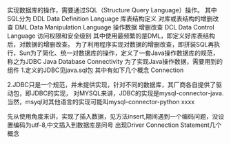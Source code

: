 实现数据库的操作，需要通过SQL（Structure Query Language）操作。
其中SQL分为
DDL Data Definition Language 库表结构定义 对库或表结构的增删改查
DML Data Manipulation Language 操作数据 增删改查
DCL Data Control Language 访问权限和安全级别
其中使用最频繁的是DML，即定义好库表结构后，对数据的增删改查。
为了利用程序实现对数据的增删改查，即拼装SQL再执行，Sun为了简化、统一对数据库的操作，定义了一套Java操作数据库的规范，称之为JDBC
Java Database Connectivity
为了实现Java操作数据，需要用到的组件
1.定义的JDBC见java.sql包
其中有如下几个概念
Connection

2.JDBC只是一个规范，并未提供实现，针对不同的数据库，其厂商各自提供了驱动包，即JDBC的实现，
对MYSQL来讲，JDBC的实现是mysql-connector-java.当然，msyql对其他语言的实现可能叫mysql-connector-python xxxx

先从使用角度来讲，实现了插入数据，见方法insert,期间遇到一个编码问题，没设置编码为utf-8,中文插入到数据库是问号
出现Driver Connection Statement几个概念









